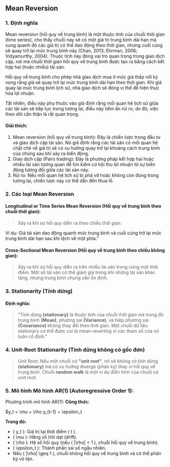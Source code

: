 ## Mean Reversion
### 1. Định nghĩa
Mean reversion (hồi quy về trung bình) là một thuộc tính của chuỗi thời gian (time series), cho thấy chuỗi này sẽ có một giá trị trung bình dài hạn mà xung quanh đó các giá trị có thể dao động theo thời gian, nhưng cuối cùng sẽ quay trở lại mức trung bình này (Chan, 2013; Ehrman, 2006; Vidyamurthy, 2004). Thuộc tính này đóng vai trò quan trọng trong giao dịch cặp, nơi mà chuỗi thời gian hồi quy về trung bình được tạo ra bằng cách kết hợp hai (hoặc nhiều) tài sản.

Hồi quy về trung bình cho phép nhà giao dịch mua ở mức giá thấp với kỳ vọng rằng giá sẽ quay trở lại mức trung bình dài hạn theo thời gian. Khi giá quay lại mức trung bình lịch sử, nhà giao dịch sẽ đóng vị thế để hiện thực hóa lợi nhuận.

Tất nhiên, điều này phụ thuộc vào giả định rằng mối quan hệ lịch sử giữa các tài sản sẽ tiếp tục trong tương lai, điều này tiềm ẩn rủi ro; do đó, việc theo dõi cẩn thận là rất quan trọng.

#### Giải thích:
1. Mean reversion (hồi quy về trung bình): Đây là chiến lược trong đầu tư và giao dịch cặp tài sản. Nó giả định rằng các tài sản có mối quan hệ chặt chẽ về giá trị sẽ có xu hướng quay trở lại khoảng cách trung bình của chúng sau khi xảy ra biến động.
2. Giao dịch cặp (Pairs trading): Đây là phương pháp kết hợp hai hoặc nhiều tài sản tương quan để tìm kiếm cơ hội thu lợi nhuận từ sự biến động tương đối giữa các tài sản này.
3. Rủi ro: Nếu mối quan hệ lịch sử bị phá vỡ hoặc không còn đúng trong tương lai, chiến lược này có thể dẫn đến thua lỗ.

### 2. Các loại Mean Reversion
#### Longitudinal or Time Series Mean Reversion (Hồi quy về trung bình theo chuỗi thời gian):
>Xảy ra khi sự hồi quy diễn ra theo chiều thời gian.

Ví dụ: Giá tài sản dao động quanh mức trung bình và cuối cùng trở lại mức trung bình dài hạn sau khi lệch về một phía."
#### Cross-Sectional Mean Reversion (Hồi quy về trung bình theo chiều không gian):
>Xảy ra khi sự hồi quy diễn ra trên nhiều tài sản trong cùng một thời điểm. Một số tài sản có thể giảm giá trong khi những tài sản khác tăng, nhưng trung bình chung vẫn ổn định.
### 3. Stationarity (Tính dừng)
#### Định nghĩa:
>"Tính dừng **(stationary)** là thuộc tính của chuỗi thời gian mà trong đó trung bình **(Mean)**, phương sai **(Variance)**, và hiệp phương sai **(Covariance)** không thay đổi theo thời gian.
Một chuỗi dữ liệu stationary có thể được coi là mean-reverting vì các tham số của nó luôn cố định."
### 4. Unit-Root Stationarity (Tính dừng không có gốc đơn)
>Unit Root: Nếu một chuỗi có **"unit root"**, nó sẽ không có tính dừng **(stationary)** mà có xu hướng diverge (phân kỳ) thay vì hồi quy về trung bình. Chuỗi **random walk** là một ví dụ điển hình của chuỗi có unit root.

### 5. Mô hình Mô hình AR(1) (Autoregressive Order 1):
Phương trình mô hình AR(1):
**Công thức:**

$y_t = \mu + \rho y_{t-1} + \epsilon_t

**Trong đó:**

- \( y_t \): Giá trị tại thời điểm \( t \).
- \( \mu \): Hằng số trôi dạt (drift).
- \( \rho \): Hệ số hồi quy (nếu \( |\rho| < 1 \), chuỗi hồi quy về trung bình).
- \( \epsilon_t \): Thành phần sai số ngẫu nhiên.
- Nếu \( |\rho| \geq 1 \), chuỗi không hồi quy về trung bình và có thể phân kỳ vô tận.

